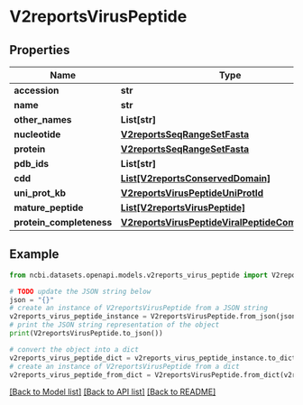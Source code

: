 # V2reportsVirusPeptide


## Properties

Name | Type | Description | Notes
------------ | ------------- | ------------- | -------------
**accession** | **str** |  | [optional] 
**name** | **str** |  | [optional] 
**other_names** | **List[str]** |  | [optional] 
**nucleotide** | [**V2reportsSeqRangeSetFasta**](V2reportsSeqRangeSetFasta.md) |  | [optional] 
**protein** | [**V2reportsSeqRangeSetFasta**](V2reportsSeqRangeSetFasta.md) |  | [optional] 
**pdb_ids** | **List[str]** |  | [optional] 
**cdd** | [**List[V2reportsConservedDomain]**](V2reportsConservedDomain.md) |  | [optional] 
**uni_prot_kb** | [**V2reportsVirusPeptideUniProtId**](V2reportsVirusPeptideUniProtId.md) |  | [optional] 
**mature_peptide** | [**List[V2reportsVirusPeptide]**](V2reportsVirusPeptide.md) |  | [optional] 
**protein_completeness** | [**V2reportsVirusPeptideViralPeptideCompleteness**](V2reportsVirusPeptideViralPeptideCompleteness.md) |  | [optional] 

## Example

```python
from ncbi.datasets.openapi.models.v2reports_virus_peptide import V2reportsVirusPeptide

# TODO update the JSON string below
json = "{}"
# create an instance of V2reportsVirusPeptide from a JSON string
v2reports_virus_peptide_instance = V2reportsVirusPeptide.from_json(json)
# print the JSON string representation of the object
print(V2reportsVirusPeptide.to_json())

# convert the object into a dict
v2reports_virus_peptide_dict = v2reports_virus_peptide_instance.to_dict()
# create an instance of V2reportsVirusPeptide from a dict
v2reports_virus_peptide_from_dict = V2reportsVirusPeptide.from_dict(v2reports_virus_peptide_dict)
```
[[Back to Model list]](../README.md#documentation-for-models) [[Back to API list]](../README.md#documentation-for-api-endpoints) [[Back to README]](../README.md)


